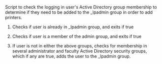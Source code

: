 Script to check the logging in user's Active Directory group membership to determine if they need to be added to the _lpadmin group in order to add printers.

1) Checks if user is already in _lpadmin group, and exits if true

2) Checks if user is a member of the admin group, and exits if true

3) If user is not in either the above groups, checks for membership in several administrator and faculty Active Directory security groups, which if any are true, adds the user to the _lpadmin group.
